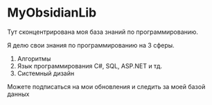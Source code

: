 # MyObsidianLib
Тут сконцентрирована моя база знаний по программированию.

Я делю свои знания по программированию на 3 сферы.
 1. Алгоритмы
 2. Язык программирования C#, SQL, ASP.NET и тд.
 3. Системный дизайн

Можете подписаться на мои обновления и следить за моей базой данных

